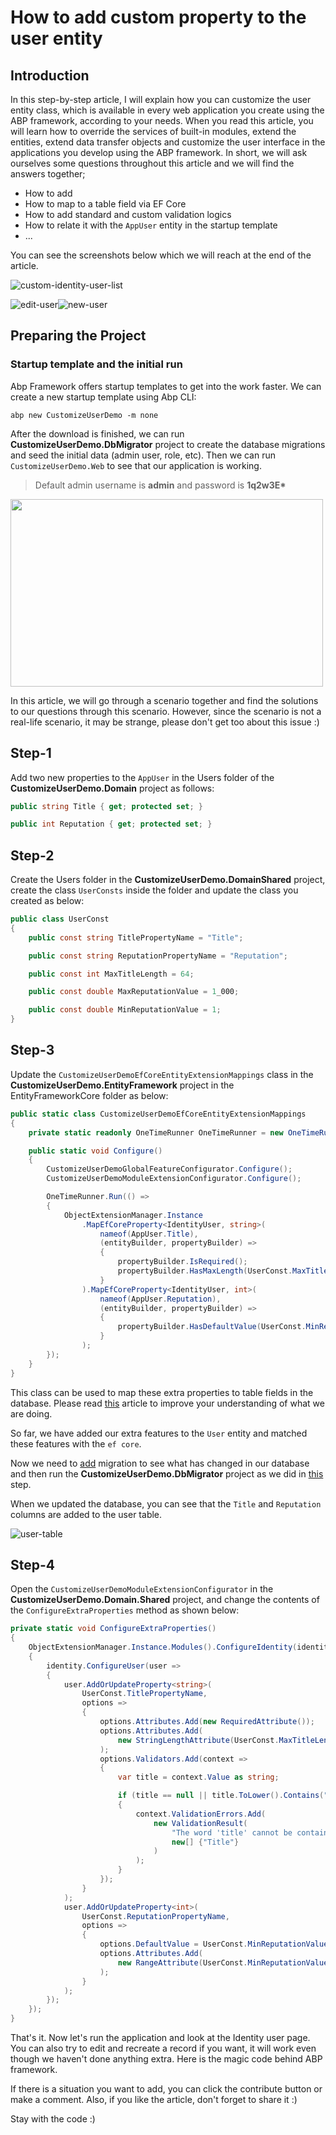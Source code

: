 # How to add custom property to the user entity



## Introduction

In this step-by-step article, I will explain how you can customize the user entity class, which is available in every web application you create using the ABP framework, according to your needs. When you read this article, you will learn how to override the services of built-in modules, extend the entities, extend data transfer objects and customize the user interface in the applications you develop using the ABP framework. In short, we will ask ourselves some questions throughout this article and we will find the answers together;

- How to add
- How to map to a table field via EF Core
- How to add standard and custom validation logics
- How to relate it with the `AppUser` entity in the startup template
- ...


You can see the screenshots below which we will reach at the end of the article.

![custom-identity-user-list](./custom-identity-user-list.png)

![edit-user](./edit-user.png)![new-user](./new-user.png)


## Preparing the Project

### Startup template and the initial run

Abp Framework offers startup templates to get into the work faster. We can create a new startup template using Abp CLI:

`abp new CustomizeUserDemo -m none`

After the download is finished, we can run **CustomizeUserDemo.DbMigrator** project to create the database migrations and seed the initial data (admin user, role, etc). Then we can run `CustomizeUserDemo.Web` to see that our application is working.

> Default admin username is **admin** and password is **1q2w3E\***

<div>
    <img src="initial-project.png" width="500" height="300"/>
</div>


In this article, we will go through a scenario together and find the solutions to our questions through this scenario. However, since the scenario is not a real-life scenario, it may be strange, please don't get too about this issue :)

## Step-1

Add two new properties to the `AppUser` in the Users folder of the **CustomizeUserDemo.Domain** project as follows:

```csharp
public string Title { get; protected set; }

public int Reputation { get; protected set; }
```

## Step-2 

Create the Users folder in the **CustomizeUserDemo.DomainShared** project, create the class `UserConsts` inside the folder and update the class you created as below:

```csharp
public class UserConst
{
    public const string TitlePropertyName = "Title";

    public const string ReputationPropertyName = "Reputation";

    public const int MaxTitleLength = 64;

    public const double MaxReputationValue = 1_000;

    public const double MinReputationValue = 1;
}
```

## Step-3

Update the `CustomizeUserDemoEfCoreEntityExtensionMappings` class in the **CustomizeUserDemo.EntityFramework** project in the EntityFrameworkCore folder as below:

```csharp
public static class CustomizeUserDemoEfCoreEntityExtensionMappings
{
    private static readonly OneTimeRunner OneTimeRunner = new OneTimeRunner();

    public static void Configure()
    {
        CustomizeUserDemoGlobalFeatureConfigurator.Configure();
        CustomizeUserDemoModuleExtensionConfigurator.Configure();

        OneTimeRunner.Run(() =>
        {
            ObjectExtensionManager.Instance
                .MapEfCoreProperty<IdentityUser, string>(
                    nameof(AppUser.Title),
                    (entityBuilder, propertyBuilder) =>
                    {
                        propertyBuilder.IsRequired();
                        propertyBuilder.HasMaxLength(UserConst.MaxTitleLength);
                    }
                ).MapEfCoreProperty<IdentityUser, int>(
                    nameof(AppUser.Reputation),
                    (entityBuilder, propertyBuilder) =>
                    {
                        propertyBuilder.HasDefaultValue(UserConst.MinReputationValue);
                    }
                );
        });
    }
}
```

This class can be used to map these extra properties to table fields in the database. Please read [this](https://docs.abp.io/en/abp/latest/Customizing-Application-Modules-Extending-Entities) article to improve your understanding of what we are doing.

So far, we have added our extra features to the `User` entity and matched these features with the `ef core`.

Now we need to [add](https://docs.abp.io/en/abp/latest/Tutorials/Part-1?UI=MVC&DB=EF#add-database-migration) migration to see what has changed in our database and then run the **CustomizeUserDemo.DbMigrator** project as we did in [this](#startup-template-and-the-initial-run) step.

When we updated the database, you can see that the `Title` and `Reputation` columns are added to the user table. 

![user-table](./user-table.png)

## Step-4
Open the `CustomizeUserDemoModuleExtensionConfigurator` in the **CustomizeUserDemo.Domain.Shared** project, and change the contents of the `ConfigureExtraProperties` method as shown below:
```csharp
private static void ConfigureExtraProperties()
{
    ObjectExtensionManager.Instance.Modules().ConfigureIdentity(identity =>
    {
        identity.ConfigureUser(user =>
        {
            user.AddOrUpdateProperty<string>(
                UserConst.TitlePropertyName,
                options =>
                {
                    options.Attributes.Add(new RequiredAttribute());
                    options.Attributes.Add(
                        new StringLengthAttribute(UserConst.MaxTitleLength)
                    );
                    options.Validators.Add(context =>
                    {
                        var title = context.Value as string;

                        if (title == null || title.ToLower().Contains("title"))
                        {
                            context.ValidationErrors.Add(
                                new ValidationResult(
                                    "The word 'title' cannot be contain in the Title input.",
                                    new[] {"Title"}
                                )
                            );
                        }
                    });
                }
            );
            user.AddOrUpdateProperty<int>(
                UserConst.ReputationPropertyName,
                options =>
                {
                    options.DefaultValue = UserConst.MinReputationValue;
                    options.Attributes.Add(
                        new RangeAttribute(UserConst.MinReputationValue, UserConst.MaxReputationValue)
                    );
                }
            );
        });
    });
}
```

That's it. Now let's run the application and look at the Identity user page. You can also try to edit and recreate a record if you want, it will work even though we haven't done anything extra. Here is the magic code behind ABP framework.

If there is a situation you want to add, you can click the contribute button or make a comment. Also, if you like the article, don't forget to share it :)

Stay with the code :) 
